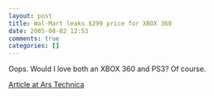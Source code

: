 ```yaml
---
layout: post
title: Wal-Mart leaks $299 price for XBOX 360
date: 2005-08-02 12:53
comments: true
categories: []
---
```

Oops. Would I love both an XBOX 360 and PS3? Of course.

<a href="http://arstechnica.com/news.ars/post/20050802-5159.html">Article at Ars Technica</a>
